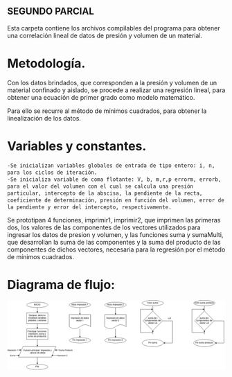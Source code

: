 ## SEGUNDO PARCIAL 
Esta carpeta contiene los archivos compilables del programa para obtener una correlación lineal de datos de presión y volumen de un material.
# Metodología.
Con los datos brindados, que corresponden a la presión y volumen de un material confinado y aislado, se procede a realizar una regresión lineal, para obtener una ecuación de primer grado como modelo matemático.

Para ello se recurre al método de mínimos cuadrados, para obtener la linealización de los datos.
# Variables y constantes.
    -Se inicializan variables globales de entrada de tipo entero: i, n, para los ciclos de iteración.
    -Se inicializa variable de coma flotante: V, b, m,r,p errorm, errorb, para el valor del volumen con el cual se calcula una presión particular, intercepto de la abscisa, la pendiente de la recta, coeficiente de determinación, presión en función del volumen, error de la pendiente y error del intercepto, respectivamente.
Se prototipan 4 funciones, imprimir1, imprimir2, que imprimen las primeras dos, los valores de las componentes de los vectores utilizados para ingresar los datos de presion y volumen, y las funciones suma y sumaMulti, que desarrollan la suma de las componentes y la suma del producto de las componentes de dichos vectores, necesaria para la regresión por el método de mínimos cuadrados.
# Diagrama de flujo:
![Diagrama](diagrama.png)